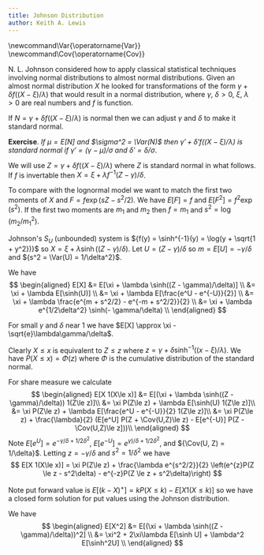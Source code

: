 ```yaml
---
title: Johnson Distribution
author: Keith A. Lewis
---
```

\newcommand\Var{\operatorname{Var}}
\newcommand\Cov{\operatorname{Cov}}

N. L. Johnson considered how to apply classical statistical techniques involving
normal distributions to almost normal distributions.
Given an almost normal distribution $X$ he looked for transformations of the
form $\gamma + \delta f((X - \xi)/\lambda)$ that would result in a normal distribution,
where $\gamma$, $\delta > 0$, $\xi$, $\lambda > 0$ are real numbers
and $f$ is function.

If $N = \gamma + \delta f((X - \xi)/\lambda)$ is normal
then we can adjust $\gamma$ and $\delta$ to make it standard normal.

__Exercise__. _If $\mu = E[N]$ and $\sigma^2 = \Var(N)$
then $\gamma' + \delta' f((X -\xi)/\lambda)$ is standard normal
if $\gamma' = (\gamma - \mu)/\sigma$ and $\delta' = \delta/\sigma$_.

We will use $Z = \gamma + \delta f((X - \xi)/\lambda)$ where $Z$ is
standard normal in what follows. If $f$ is invertable then
$X = \xi + \lambda f^{-1}(Z - \gamma)/\delta$.

To compare with the lognormal model we want to match the first two moments
of $X$ and $F = f\exp(sZ - s^2/2)$. We have $E[F] = f$
and $E[F^2] = f^2\exp(s^2)$. If the first two moments are $m_1$
and $m_2$ then $f = m_1$ and $s^2 = \log(m_2/m_1^2)$.

Johnson's $S_U$ (unbounded) system is ${f(y) = \sinh^{-1}(y) = \log(y + \sqrt{1 + y^2})}$
so ${X = \xi + \lambda \sinh((Z - \gamma)/\delta)}$.
Let ${U = (Z - \gamma)/\delta}$ so ${m = E[U] = - \gamma/\delta}$
and ${s^2 = \Var(U) = 1/\delta^2}$.

We have
$$
\begin{aligned}
E[X] &= E[\xi + \lambda \sinh((Z - \gamma)/\delta)] \\
	&= \xi + \lambda E[\sinh(U)] \\
	&= \xi + \lambda E[\frac{e^U - e^{-U}}{2}] \\
	&= \xi + \lambda \frac{e^{m + s^2/2} - e^{-m + s^2/2}}{2} \\
	&= \xi + \lambda e^{1/2\delta^2} \sinh(- \gamma/\delta) \\
\end{aligned}
$$

For small $\gamma$ and $\delta$ near 1 we have $E[X] \approx \xi - \sqrt{e}\lambda\gamma/\delta$.

Clearly $X\le x$ is equivalent to $Z \le z$ where $z = \gamma + \delta \sinh^{-1}((x - \xi)/\lambda)$.
We have ${P(X\le x) = \Phi(z)}$ where $\Phi$ is the cumulative distribution
of the standard normal.

For share measure we calculate
$$
\begin{aligned}
E[X 1(X\le x)] &= E[(\xi + \lambda \sinh((Z - \gamma)/\delta)) 1(Z\le z)]\\
	&= \xi P(Z\le z) + \lambda E[\sinh(U) 1(Z\le z)]\\
	&= \xi P(Z\le z) + \lambda E[\frac{e^U - e^{-U}}{2} 1(Z\le z)]\\
	&= \xi P(Z\le z) + \frac{\lambda}{2} (E[e^U] P(Z + \Cov(U,Z)\le z) - E[e^{-U}] P(Z - \Cov(U,Z)\le z]))\\
\end{aligned}
$$
Note ${E[e^U] = e^{- \gamma/\delta + 1/2\delta^2}}$,
${E[e^{-U}] = e^{ \gamma)/\delta + 1/2\delta^2}}$,
and ${\Cov(U, Z) = 1/\delta}$.
Letting $z = - \gamma/\delta$ and $s^2 = 1/\delta^2$ we have
$$
E[X 1(X\le x)] = \xi P(Z\le z) + \frac{\lambda e^{s^2/2}}{2}
\left(e^{z}P(Z \le z - s^2\delta) - e^{-z}P(Z \le z + s^2\delta)\right)
$$

Note put forward value is $E[(k - X)^+] = kP(X\le k) - E[X 1(X\le k)]$
so we have a closed form solution for put values using the Johnson distribution.

We have
$$
\begin{aligned}
E[X^2] &= E[(\xi + \lambda \sinh((Z - \gamma)/\delta))^2] \\
	&= \xi^2 + 2\xi\lambda E[\sinh U] + \lambda^2 E[\sinh^2U] \\
\end{aligned}
$$
